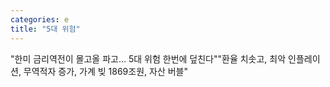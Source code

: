 ```yaml
---
categories: e
title: "5대 위험"
---
```

"한미 금리역전이 몰고올 파고… 5대 위험 한번에 덮친다""환율 치솟고, 최악 인플레이션, 무역적자 증가, 가계 빚 1869조원, 자산 버블"